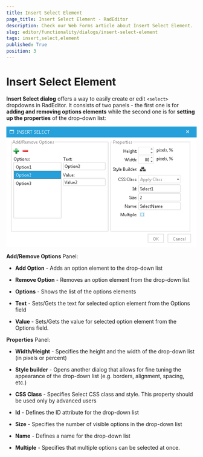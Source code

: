 ```yaml
---
title: Insert Select Element
page_title: Insert Select Element - RadEditor
description: Check our Web Forms article about Insert Select Element.
slug: editor/functionality/dialogs/insert-select-element
tags: insert,select,element
published: True
position: 3
---
```


# Insert Select Element

**Insert Select dialog** offers a way to easily create or edit `<select>` dropdowns in RadEditor. It consists of two panels - the first one is for **adding and removing options elements** while the second one is for **setting up the properties** of the drop-down list:

![editor-insertselect](images/editor-insertselect.png)

**Add/Remove Options** Panel:

* **Add Option** - Adds an option element to the drop-down list

* **Remove Option** - Removes an option element from the drop-down list

* **Options** - Shows the list of the options elements

* **Text** - Sets/Gets the text for selected option element from the Options field

* **Value** - Sets/Gets the value for selected option element from the Options field.

**Properties** Panel:

* **Width/Height** - Specifies the height and the width of the drop-down list (in pixels or percent)

* **Style builder** - Opens another dialog that allows for fine tuning the appearance of the drop-down list (e.g. borders, alignment, spacing, etc.)

* **CSS Class** - Specifies Select CSS class and style. This property should be used only by advanced users

* **Id** - Defines the ID attribute for the drop-down list

* **Size** - Specifies the number of visible options in the drop-down list

* **Name** - Defines a name for the drop-down list

* **Multiple** - Specifies that multiple options can be selected at once.
